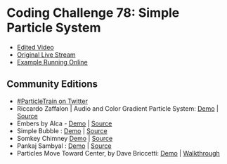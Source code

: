 # Coding Challenge 78: Simple Particle System
* [Edited Video](https://www.youtube.com/watch?v=UcdigVaIYAk)
* [Original Live Stream](https://www.youtube.com/watch?v=Pscq691SADc)
* [Example Running Online](https://codingtrain.github.io/Rainbow-Code/CodingChallenges/CC_78_Simple_Particle_System/)


## Community Editions
* [#ParticleTrain on Twitter](http://twitter.com/hashtag/particletrain)
* Riccardo Zaffalon | Audio and Color Gradient Particle System: [Demo](https://riccardozaffalon.github.io/p5-Sketches/p5-particle-system/) | [Source](https://github.com/RiccardoZaffalon/p5-Sketches/blob/gh-pages/p5-particle-system/sketch.js)
* Embers by Alca - [Demo](https://codepen.io/Alca/full/MEVaBg) | [Source](https://codepen.io/Alca/pen/MEVaBg/right)
* Simple Bubble : [Demo](https://codepen.io/Zohir/full/dVKQPE/) | [Source](https://codepen.io/Zohir/full/dVKQPE/)
* Somkey Chimney [Demo](https://codepen.io/Zohir/full/mBGmzQ/) | [Source](https://codepen.io/Zohir/full/mBGmzQ/)
* Pankaj Sambyal : [Demo](https://curiouspankaj.github.io/p5-projects/smoke/) | [Source](https://github.com/CuriousPankaj/p5-projects/tree/master/smoke)
* Particles Move Toward Center, by Dave Briccetti: [Demo](https://codepen.io/dcbriccetti/pen/LzJERV) | [Walkthrough](http://youtu.be/3jfZl_axWJQ)
